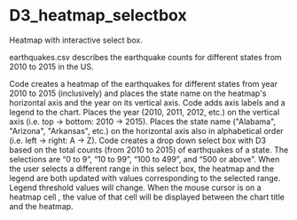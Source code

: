 # D3_heatmap_selectbox
Heatmap with interactive select box.

earthquakes.csv describes the earthquake counts for different states from 2010 to 2015 in the US. 

Code creates a heatmap of the earthquakes for different states from year 2010 to 2015 (inclusively) and places the state name on the heatmap's horizontal axis and the year on its vertical axis. 
Code adds axis labels and a legend to the chart. Places the year (2010, 2011, 2012, etc.) on the vertical axis (i.e. top → bottom: 2010 → 2015). Places the state name ("Alabama", "Arizona", "Arkansas", etc.) on the horizontal axis also in alphabetical order (i.e. left → right: A → Z).
Code creates a drop down select box with D3 based on the total counts (from 2010 to 2015) of earthquakes of a state. The selections are “0 to 9”, “10 to 99”, “100 to 499”, and “500 or above”. When the user selects a different range in this select box, the heatmap and the legend are both updated with values corresponding to the selected range. Legend threshold values will change.
When the mouse cursor is on a heatmap cell , the value of that cell will be displayed between the chart title and the heatmap.
